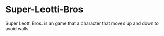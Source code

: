 # Super-Leotti-Bros
Super Leotti Bros. is an game that a character that moves up and down to avoid walls. 
